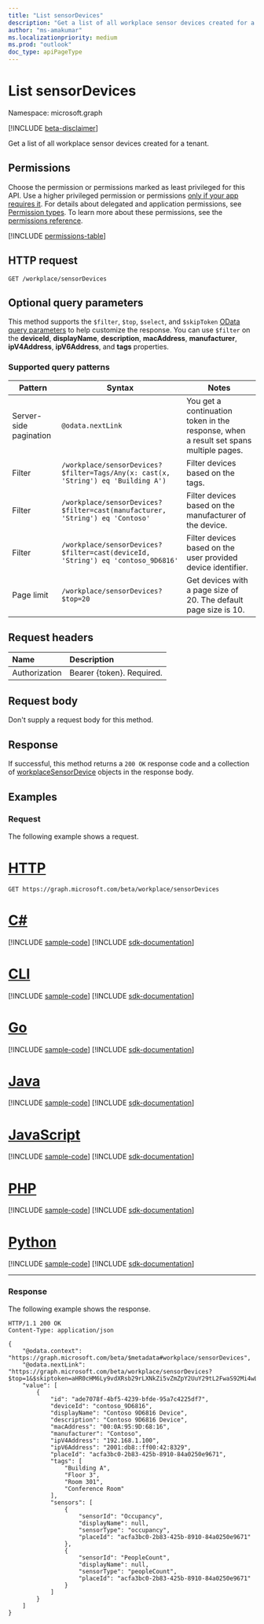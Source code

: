 ```yaml
---
title: "List sensorDevices"
description: "Get a list of all workplace sensor devices created for a tenant."
author: "ms-amakumar"
ms.localizationpriority: medium
ms.prod: "outlook"
doc_type: apiPageType
---
```


# List sensorDevices
Namespace: microsoft.graph

[!INCLUDE [beta-disclaimer](../../includes/beta-disclaimer.md)]

Get a list of all workplace sensor devices created for a tenant.

## Permissions
Choose the permission or permissions marked as least privileged for this API. Use a higher privileged permission or permissions [only if your app requires it](/graph/permissions-overview#best-practices-for-using-microsoft-graph-permissions). For details about delegated and application permissions, see [Permission types](/graph/permissions-overview#permission-types). To learn more about these permissions, see the [permissions reference](/graph/permissions-reference).

<!-- { "blockType": "permissions", "name": "workplace_list_sensordevices" } -->
[!INCLUDE [permissions-table](../includes/permissions/workplace-list-sensordevices-permissions.md)]

## HTTP request

<!-- {
  "blockType": "ignored"
}
-->
``` http
GET /workplace/sensorDevices
```

## Optional query parameters
This method supports the `$filter`, `$top`, `$select`, and `$skipToken` [OData query parameters](/graph/query-parameters) to help customize the response. You can use `$filter` on the **deviceId**, **displayName**, **description**, **macAddress**, **manufacturer**, **ipV4Address**, **ipV6Address**, and **tags** properties.

### Supported query patterns

| Pattern                | Syntax                                 | Notes |
| ---------------------- | -------------------------------------- | ----- |
| Server-side pagination | `@odata.nextLink`                      | You get a continuation token in the response, when a result set spans multiple pages. |
| Filter                 | `/workplace/sensorDevices?$filter=Tags/Any(x: cast(x, 'String') eq 'Building A')` | Filter devices based on the tags. |
| Filter                 | `/workplace/sensorDevices?$filter=cast(manufacturer, 'String') eq 'Contoso'` | Filter devices based on the manufacturer of the device. |
| Filter                 | `/workplace/sensorDevices?$filter=cast(deviceId, 'String') eq 'contoso_9D6816'` |  Filter devices based on the user provided device identifier.|
| Page limit             | `/workplace/sensorDevices?$top=20` | Get devices with a page size of 20. The default page size is 10. |


## Request headers
|Name|Description|
|:---|:---|
|Authorization|Bearer {token}. Required.|

## Request body
Don't supply a request body for this method.

## Response

If successful, this method returns a `200 OK` response code and a collection of [workplaceSensorDevice](../resources/workplacesensordevice.md) objects in the response body.

## Examples

### Request
The following example shows a request.
# [HTTP](#tab/http)
<!-- {
  "blockType": "request",
  "name": "list_workplacesensordevice"
}
-->
``` http
GET https://graph.microsoft.com/beta/workplace/sensorDevices
```

# [C#](#tab/csharp)
[!INCLUDE [sample-code](../includes/snippets/csharp/list-workplacesensordevice-csharp-snippets.md)]
[!INCLUDE [sdk-documentation](../includes/snippets/snippets-sdk-documentation-link.md)]

# [CLI](#tab/cli)
[!INCLUDE [sample-code](../includes/snippets/cli/list-workplacesensordevice-cli-snippets.md)]
[!INCLUDE [sdk-documentation](../includes/snippets/snippets-sdk-documentation-link.md)]

# [Go](#tab/go)
[!INCLUDE [sample-code](../includes/snippets/go/list-workplacesensordevice-go-snippets.md)]
[!INCLUDE [sdk-documentation](../includes/snippets/snippets-sdk-documentation-link.md)]

# [Java](#tab/java)
[!INCLUDE [sample-code](../includes/snippets/java/list-workplacesensordevice-java-snippets.md)]
[!INCLUDE [sdk-documentation](../includes/snippets/snippets-sdk-documentation-link.md)]

# [JavaScript](#tab/javascript)
[!INCLUDE [sample-code](../includes/snippets/javascript/list-workplacesensordevice-javascript-snippets.md)]
[!INCLUDE [sdk-documentation](../includes/snippets/snippets-sdk-documentation-link.md)]

# [PHP](#tab/php)
[!INCLUDE [sample-code](../includes/snippets/php/list-workplacesensordevice-php-snippets.md)]
[!INCLUDE [sdk-documentation](../includes/snippets/snippets-sdk-documentation-link.md)]

# [Python](#tab/python)
[!INCLUDE [sample-code](../includes/snippets/python/list-workplacesensordevice-python-snippets.md)]
[!INCLUDE [sdk-documentation](../includes/snippets/snippets-sdk-documentation-link.md)]

---


### Response
The following example shows the response.
<!-- {
  "blockType": "response",
  "truncated": true,
  "@odata.type": "Collection(microsoft.graph.workplaceSensorDevice)"
}
-->
``` http
HTTP/1.1 200 OK
Content-Type: application/json

{
    "@odata.context": "https://graph.microsoft.com/beta/$metadata#workplace/sensorDevices",
    "@odata.nextLink": "https://graph.microsoft.com/beta/workplace/sensorDevices?$top=1&$skiptoken=aHR0cHM6Ly9vdXRsb29rLXNkZi5vZmZpY2UuY29tL2FwaS92Mi4wL09yZ1BhcnRpdGlvbnMoJ0FwcDpQbGFjZXNEZXZpY2VzXzIxNmFlZThkLTNjYzgtNDJhYi1hYmU4LTM0ZGRhZTE1MWI3M0BkNzQ4NTRiNy0zZjFjLTRlM2MtYjJlYy1kOTZlMDY3ZWEwYTYnKS9DdXJyZW50Q29sbGVjdGlvbnMoJ0RldmljZXNDb2xsZWN0aW9uJykvSXRlbXM%2fJTI0dG9wPTEmJTI0c2tpcHRva2VuPU15WlJWa1pDVVZWR1FsRlZSWFpNZVRoMlRIazRka3g1T0haUFJVcENVVlZHUWxOR1RYWldNVnB1WWpBNVFrMUZkRlZTYmxKU1pHcENXV0V6UlRCa2VqQTU%3d",
    "value": [
        {
            "id": "ade7078f-4bf5-4239-bfde-95a7c4225df7",
            "deviceId": "contoso_9D6816",
            "displayName": "Contoso 9D6816 Device",
            "description": "Contoso 9D6816 Device",
            "macAddress": "00:0A:95:9D:68:16",
            "manufacturer": "Contoso",
            "ipV4Address": "192.168.1.100",
            "ipV6Address": "2001:db8::ff00:42:8329",
            "placeId": "acfa3bc0-2b83-425b-8910-84a0250e9671",
            "tags": [
                "Building A",
                "Floor 3",
                "Room 301",
                "Conference Room"
            ],
            "sensors": [
                {
                    "sensorId": "Occupancy",
                    "displayName": null,
                    "sensorType": "occupancy",
                    "placeId": "acfa3bc0-2b83-425b-8910-84a0250e9671"
                },
                {
                    "sensorId": "PeopleCount",
                    "displayName": null,
                    "sensorType": "peopleCount",
                    "placeId": "acfa3bc0-2b83-425b-8910-84a0250e9671"
                }
            ]
        }
    ]
}
```

